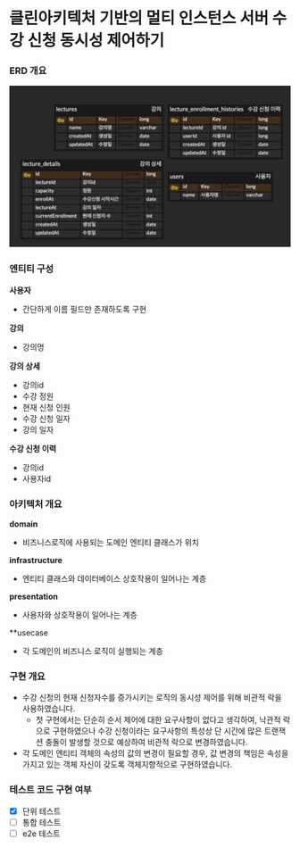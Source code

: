 # 클린아키텍처 기반의 멀티 인스턴스 서버 수강 신청 동시성 제어하기

### ERD 개요

![alt text](image-3.png)

### 엔티티 구성

**사용자**

- 간단하게 이름 필드만 존재하도록 구현

**강의**

- 강의명

**강의 상세**

- 강의id
- 수강 정원
- 현재 신청 인원
- 수강 신청 일자
- 강의 일자

**수강 신청 이력**

- 강의id
- 사용자id

### 아키텍처 개요

**domain**

- 비즈니스로직에 사용되는 도메인 엔티티 클래스가 위치

**infrastructure**

- 엔티티 클래스와 데이터베이스 상호작용이 일어나는 계층

**presentation**

- 사용자와 상호작용이 일어나는 계층

\*\*usecase

- 각 도메인의 비즈니스 로직이 실행되는 계층

### 구현 개요

- 수강 신청의 현재 신청자수를 증가시키는 로직의 동시성 제어를 위해 비관적 락을 사용하였습니다.
  - 첫 구현에서는 단순히 순서 제어에 대한 요구사항이 없다고 생각하여, 낙관적 락으로 구현하였으나 수강 신청이라는 요구사항의 특성상 단 시간에 많은 트랜잭션 충돌이 발생할 것으로 예상하여 비관적 락으로 변경하였습니다.
- 각 도메인 엔티티 객체의 속성의 값의 변경이 필요할 경우, 값 변경의 책임은 속성을 가지고 있는 객체 자신이 갖도록 객체지향적으로 구현하였습니다.

### 테스트 코드 구현 여부

- [x] 단위 테스트
- [ ] 통합 테스트
- [ ] e2e 테스트
